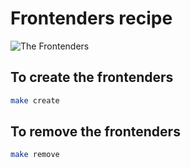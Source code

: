 # Frontenders recipe

![The Frontenders](https://memegenerator.net/img/instances/500x/64715580/you-have-much-to-learn-my-young-front-end-jedi-noob-apprentices.jpg)

## To create the frontenders
```bash
make create
```

## To remove the frontenders
```bash
make remove
```
